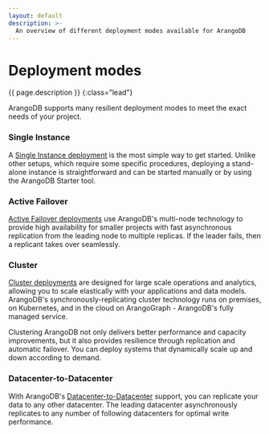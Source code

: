 ```yaml
---
layout: default
description: >-
  An overview of different deployment modes available for ArangoDB
---
```

# Deployment modes

{{ page.description }}
{:class="lead"}

ArangoDB supports many resilient deployment modes to meet the exact needs of
your project. 

### Single Instance

A [Single Instance deployment](architecture-deployment-modes-single-instance.html)
is the most simple way
to get started. Unlike other setups, which require some specific procedures,
deploying a stand-alone instance is straightforward and can be started manually
or by using the ArangoDB Starter tool.   

### Active Failover

[Active Failover deployments](architecture-deployment-modes-active-failover.html)
use ArangoDB's
multi-node technology to provide high availability for smaller projects with
fast asynchronous replication from the leading node to multiple replicas.
If the leader fails, then a replicant takes over seamlessly.

### Cluster

[Cluster deployments](architecture-deployment-modes-cluster-architecture.html)
are designed for large scale
operations and analytics, allowing you to scale elastically with your
applications and data models. ArangoDB's synchronously-replicating cluster
technology runs on premises, on Kubernetes, and in the cloud on ArangoGraph - 
ArangoDB's fully managed service. 

Clustering ArangoDB not only delivers better performance and capacity improvements,
but it also provides resilience through replication and automatic failover.
You can deploy systems that dynamically scale up and down according to demand.

### Datacenter-to-Datacenter

With ArangoDB's [Datacenter-to-Datacenter](arangosync.html) support, you can replicate
your data to any other datacenter. The leading datacenter asynchronously
replicates to any number of following datacenters for optimal write performance.
